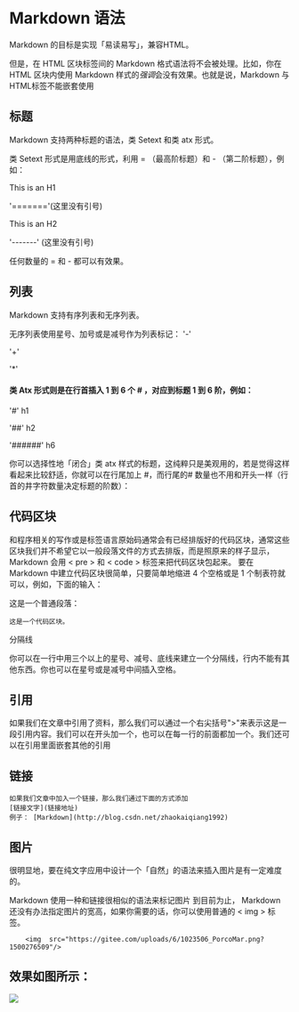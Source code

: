  # Markdown 语法
  Markdown 的目标是实现「易读易写」，兼容HTML。

  但是，在 HTML 区块标签间的 Markdown 格式语法将不会被处理。比如，你在 HTML 区块内使用 Markdown 样式的*强调*会没有效果。也就是说，Markdown 与HTML标签不能嵌套使用



## 标题

Markdown 支持两种标题的语法，类 Setext 和类 atx 形式。

类 Setext 形式是用底线的形式，利用 = （最高阶标题）和 - （第二阶标题），例如：

This is an H1

'======='(这里没有引号)

This is an H2

'-------' (这里没有引号)

任何数量的 = 和 - 都可以有效果。


列表
---

Markdown 支持有序列表和无序列表。

无序列表使用星号、加号或是减号作为列表标记：
'-'

'+'

'*'

#### 类 Atx 形式则是在行首插入 1 到 6 个 # ，对应到标题 1 到 6 阶，例如：

'#' h1

'##' h2

'######' h6

你可以选择性地「闭合」类 atx 样式的标题，这纯粹只是美观用的，若是觉得这样看起来比较舒适，你就可以在行尾加上 #，而行尾的# 数量也不用和开头一样（行首的井字符数量决定标题的阶数）：

代码区块
---

  和程序相关的写作或是标签语言原始码通常会有已经排版好的代码区块，通常这些区块我们并不希望它以一般段落文件的方式去排版，而是照原来的样子显示，Markdown 会用 < pre > 和 < code > 标签来把代码区块包起来。
要在 Markdown 中建立代码区块很简单，只要简单地缩进 4 个空格或是 1 个制表符就可以，例如，下面的输入：

这是一个普通段落：

    这是一个代码区块。
分隔线

你可以在一行中用三个以上的星号、减号、底线来建立一个分隔线，行内不能有其他东西。你也可以在星号或是减号中间插入空格。

引用
---

如果我们在文章中引用了资料，那么我们可以通过一个右尖括号">"来表示这是一段引用内容。我们可以在开头加一个，也可以在每一行的前面都加一个。我们还可以在引用里面嵌套其他的引用

链接
---

    如果我们文章中加入一个链接，那么我们通过下面的方式添加
    [链接文字](链接地址)
    例子： [Markdown](http://blog.csdn.net/zhaokaiqiang1992)
图片
---

很明显地，要在纯文字应用中设计一个「自然」的语法来插入图片是有一定难度的。

Markdown 使用一种和链接很相似的语法来标记图片
到目前为止， Markdown 还没有办法指定图片的宽高，如果你需要的话，你可以使用普通的 < img > 标签。

        <img  src="https://gitee.com/uploads/6/1023506_PorcoMar.png?1500276509"/> 
效果如图所示：
---

<img  src="https://gitee.com/uploads/6/1023506_PorcoMar.png?1500276509"/> 